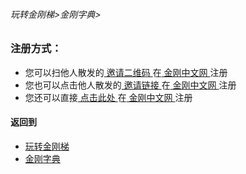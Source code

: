 ###### 玩转金刚梯>金刚字典>

### 注册方式：

- 您可以扫他人散发的[ 邀请二维码 ]()在[ 金刚中文网 ](https://github.com/a2zitpro/web/blob/master/LadderFree/kkDictionary/KKSiteZh.md)注册
- 您也可以点击他人散发的[ 邀请链接 ]()在[ 金刚中文网 ](https://github.com/a2zitpro/web/blob/master/LadderFree/kkDictionary/KKSiteZh.md)注册
- 您还可以直接[ 点击此处 ](https://a2zitpro.github.io/web/l2_reg)在[ 金刚中文网 ](https://github.com/a2zitpro/web/blob/master/LadderFree/kkDictionary/KKSiteZh.md)注册



#### 返回到
- [玩转金刚梯](https://github.com/a2zitpro/web/blob/master/LadderFree/A.md)
- [金刚字典](https://github.com/a2zitpro/web/blob/master/LadderFree/kkDictionary/KKDictionary.md)



